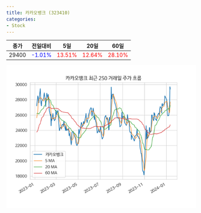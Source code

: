 ```yaml
---
title: 카카오뱅크 (323410)
categories:
- Stock
---
```


|종가|전일대비|5일|20일|60일|
|----|--------|---|----|----|
|29400|<span style="color: blue">-1.01%</span>|<span style="color: red">13.51%</span>|<span style="color: red">12.64%</span>|<span style="color: red">28.10%</span>|

<!-- more -->

![323410](/assets/images/stock/323410.png)